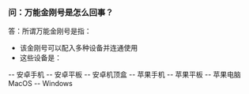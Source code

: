 ### 问：万能金刚号是怎么回事？
答：所谓万能金刚号是指：
- 该金刚号可以配入多种设备并连通使用
- 这些设备是：

-- 安卓手机
-- 安卓平板
-- 安卓机顶盒
-- 苹果手机
-- 苹果平板
-- 苹果电脑MacOS
-- Windows

